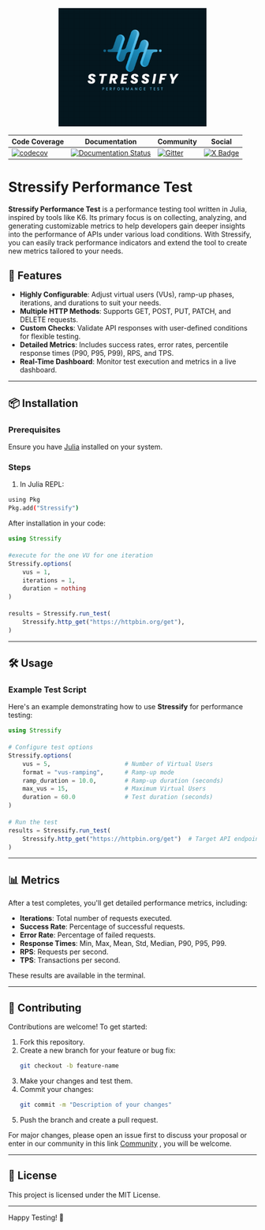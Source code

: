 <div align="center">
  <img src="./img/stressify.png" alt="Julia Performance Testing Logo" width="300px">
</div>

<div align="center">

| Code Coverage | Documentation | Community | Social |
|---------------|---------------|-----------|--------|
| [![codecov](https://codecov.io/gh/jfilhoGN/Stressify.jl/graph/badge.svg?token=JMUM3ITLXK)](https://codecov.io/gh/jfilhoGN/Stressify.jl) | [![Documentation Status](https://readthedocs.org/projects/stressifyjl/badge/?version=latest)](https://stressifyjl.readthedocs.io/en/latest/) | [![Gitter](https://img.shields.io/gitter/room/DAVFoundation/DAV-Contributors.svg?style=flat-square)](https://app.gitter.im/#/room/#stressify:gitter.im) | [![X Badge](https://img.shields.io/badge/follow-%40Stressify-blue?style=flat-square&logo=x)](https://x.com/Stressifyjl) |

</div>


# Stressify Performance Test

**Stressify Performance Test** is a performance testing tool written in Julia, inspired by tools like K6. Its primary focus is on collecting, analyzing, and generating customizable metrics to help developers gain deeper insights into the performance of APIs under various load conditions. With Stressify, you can easily track performance indicators and extend the tool to create new metrics tailored to your needs.

## 🚀 Features

- **Highly Configurable**: Adjust virtual users (VUs), ramp-up phases, iterations, and durations to suit your needs.
- **Multiple HTTP Methods**: Supports GET, POST, PUT, PATCH, and DELETE requests.
- **Custom Checks**: Validate API responses with user-defined conditions for flexible testing.
- **Detailed Metrics**: Includes success rates, error rates, percentile response times (P90, P95, P99), RPS, and TPS.
- **Real-Time Dashboard**: Monitor test execution and metrics in a live dashboard.

---

## 📦 Installation

### Prerequisites

Ensure you have [Julia](https://julialang.org/downloads/) installed on your system.

### Steps

1. In Julia REPL:
```bash
using Pkg
Pkg.add("Stressify")
```
After installation in your code:

```julia
using Stressify

#execute for the one VU for one iteration
Stressify.options(
    vus = 1,           
    iterations = 1,    
    duration = nothing  
)

results = Stressify.run_test(
    Stressify.http_get("https://httpbin.org/get"),
)

```
---

## 🛠 Usage

### Example Test Script

Here's an example demonstrating how to use **Stressify** for performance testing:

```julia
using Stressify

# Configure test options
Stressify.options(
    vus = 5,                     # Number of Virtual Users
    format = "vus-ramping",      # Ramp-up mode
    ramp_duration = 10.0,        # Ramp-up duration (seconds)
    max_vus = 15,                # Maximum Virtual Users
    duration = 60.0              # Test duration (seconds)
)

# Run the test
results = Stressify.run_test(
    Stressify.http_get("https://httpbin.org/get")  # Target API endpoint
)
```

---

## 📊 Metrics

After a test completes, you'll get detailed performance metrics, including:

- **Iterations**: Total number of requests executed.
- **Success Rate**: Percentage of successful requests.
- **Error Rate**: Percentage of failed requests.
- **Response Times**: Min, Max, Mean, Std, Median, P90, P95, P99.
- **RPS**: Requests per second.
- **TPS**: Transactions per second.

These results are available in the terminal.

---

## 🤝 Contributing

Contributions are welcome! To get started:

1. Fork this repository.
2. Create a new branch for your feature or bug fix:
   ```bash
   git checkout -b feature-name
   ```
3. Make your changes and test them.
4. Commit your changes:
   ```bash
   git commit -m "Description of your changes"
   ```
5. Push the branch and create a pull request.

For major changes, please open an issue first to discuss your proposal or enter in our community in this link [Community](https://app.gitter.im/#/room/#stressify:gitter.im) , you will be welcome.

---

## 📝 License

This project is licensed under the MIT License.

---

Happy Testing! 🚀
